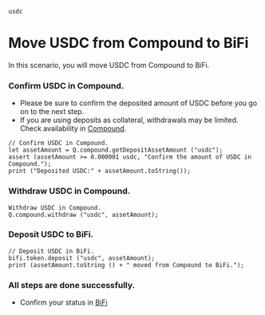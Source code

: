 ```meta-Currency
usdc
```

# Move USDC from Compound to BiFi

In this scenario, you will move USDC from Compound to BiFi.

### Confirm USDC in Compound.

- Please be sure to confirm the deposited amount of USDC before you go on to the next step.
- If you are using deposits as collateral, withdrawals may be limited. Check availability in [Compound](https://app.compound.finance/).

```output-Dynamic
// Confirm USDC in Compound.
let assetAmount = Q.compound.getDepositAssetAmount ("usdc");
assert (assetAmount >= 0.000001 usdc, "Confirm the amount of USDC in Compound.");
print ("Deposited USDC:" + assetAmount.toString());
```

### Withdraw USDC in Compound.

```taster
Withdraw USDC in Compound.
Q.compound.withdraw ("usdc", assetAmount);
```

### Deposit USDC to BiFi.

```taster
// Deposit USDC in BiFi.
bifi.token.deposit ("usdc", assetAmount);
print (assetAmount.toString () + " moved from Compound to BiFi.");
```

### All steps are done successfully.

- Confirm your status in [BiFi](https://app.bifi.finance/lend?chainid=mainnet)

